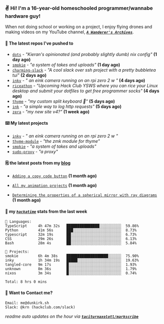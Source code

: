 ### ✌️ Hi! I'm a 16-year-old homeschooled programmer/wannabe hardware guy!

When not doing school or working on a project, I enjoy flying drones and making videos on my YouTube channel, [**_`A Wanderer's Archives`_**](https://youtube.com/@wanderer.archives).

#### 👷 The latest repos I've pushed to

- [`dots`](https://github.com/taciturnaxolotl/dots) - _"Kieran's opinionated (and probably slightly dumb) nix config"_ **(1 day ago)**
- [`smokie`](https://github.com/taciturnaxolotl/smokie) - _"a system of takes and uploads"_ **(1 day ago)**
- [`charming-slack`](https://github.com/taciturnaxolotl/charming-slack) - _"A cool slack over ssh project with a pretty bubbletea tui"_ **(2 days ago)**
- [`inky`](https://github.com/taciturnaxolotl/inky) - _" an eink camera running on an rpi zero 2 w "_ **(4 days ago)**
- [`riceathon`](https://github.com/hackclub/riceathon) - _"Upcoming Hack Club YSWS where you can rice your Linux desktop and submit your dotfiles to get free programmer socks"_ **(4 days ago)**
- [`thyme`](https://github.com/taciturnaxolotl/thyme) - _"my custom split keyboard 🫶"_ **(5 days ago)**
- [`ink`](https://github.com/taciturnaxolotl/ink) - _"a simple way to log http requests"_ **(5 days ago)**
- [`zera`](https://github.com/taciturnaxolotl/zera) - _"my new site v4?"_ **(1 week ago)**

#### ⌨️ My latest projects

- [`inky`](https://github.com/taciturnaxolotl/inky) - _" an eink camera running on an rpi zero 2 w "_
- [`thyme-module`](https://github.com/taciturnaxolotl/thyme-module) - _"the zmk module for thyme"_
- [`smokie`](https://github.com/taciturnaxolotl/smokie) - _"a system of takes and uploads"_
- [`sudo-proxy`](https://github.com/taciturnaxolotl/sudo-proxy) - _"a proxy"_

#### 🗒️ the latest posts from my [blog](https://dunkirk.sh)

- [`Adding a copy code button`](https://dunkirk.sh/blog/adding-a-copy-button/) **(1 month ago)**

- [`All my animation projects`](https://dunkirk.sh/blog/my-animations/) **(1 month ago)**

- [`Determining the properties of a spherical mirror with ray diagrams`](https://dunkirk.sh/blog/spherical-ray-diagrams/) **(1 month ago)**



#### 📡 my [_`hackatime`_](https://waka.hackclub.com) stats from the last week

```text
💾 Languages:
TypeScript     4h 47m 32s   ███████████████░░░░░░░░░░  59.86%
Python         41m 56s      ███░░░░░░░░░░░░░░░░░░░░░░  8.73%
typescript     32m 19s      ██░░░░░░░░░░░░░░░░░░░░░░░  6.73%
CSS            29m 26s      ██░░░░░░░░░░░░░░░░░░░░░░░  6.13%
Bash           28m 4s       ██░░░░░░░░░░░░░░░░░░░░░░░  5.84%

💼 Projects:
smokie         6h 4m 38s    ███████████████████░░░░░░  75.90%
inky           1h 34m 19s   █████░░░░░░░░░░░░░░░░░░░░  19.63%
tangled-core   9m 17s       █░░░░░░░░░░░░░░░░░░░░░░░░  1.93%
unknown        8m 36s       █░░░░░░░░░░░░░░░░░░░░░░░░  1.79%
nixos          3m 34s       █░░░░░░░░░░░░░░░░░░░░░░░░  0.74%

Total: 8 hrs 0 mins
```

#### 📮 Want to Contact me?

```text
Email: me@dunkirk.sh
Slack: @krn (hackclub.com/slack)
```

_readme auto updates on the hour via [**`taciturnaxolotl/markscribe`**](https://github.com/taciturnaxolotl/markscribe)_
